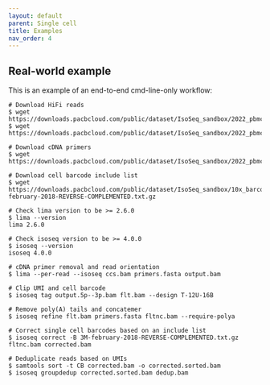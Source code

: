 ```yaml
---
layout: default
parent: Single cell
title: Examples
nav_order: 4
---
```


## Real-world example

This is an example of an end-to-end cmd-line-only workflow:

    # Download HiFi reads
    $ wget https://downloads.pacbcloud.com/public/dataset/IsoSeq_sandbox/2022_pbmc_singlecell_mini/ccs.bam
    $ wget https://downloads.pacbcloud.com/public/dataset/IsoSeq_sandbox/2022_pbmc_singlecell_mini/ccs.bam.pbi

    # Download cDNA primers
    $ wget https://downloads.pacbcloud.com/public/dataset/IsoSeq_sandbox/2022_pbmc_singlecell_mini/primers.fasta
    
    # Download cell barcode include list
    $ wget https://downloads.pacbcloud.com/public/dataset/IsoSeq_sandbox/10x_barcodes/3M-february-2018-REVERSE-COMPLEMENTED.txt.gz

    # Check lima version to be >= 2.6.0
    $ lima --version
    lima 2.6.0

    # Check isoseq version to be >= 4.0.0
    $ isoseq --version
    isoseq 4.0.0 

    # cDNA primer removal and read orientation
    $ lima --per-read --isoseq ccs.bam primers.fasta output.bam

    # Clip UMI and cell barcode
    $ isoseq tag output.5p--3p.bam flt.bam --design T-12U-16B

    # Remove poly(A) tails and concatemer
    $ isoseq refine flt.bam primers.fasta fltnc.bam --require-polya

    # Correct single cell barcodes based on an include list
    $ isoseq correct -B 3M-february-2018-REVERSE-COMPLEMENTED.txt.gz fltnc.bam corrected.bam

    # Deduplicate reads based on UMIs
    $ samtools sort -t CB corrected.bam -o corrected.sorted.bam
    $ isoseq groupdedup corrected.sorted.bam dedup.bam 
